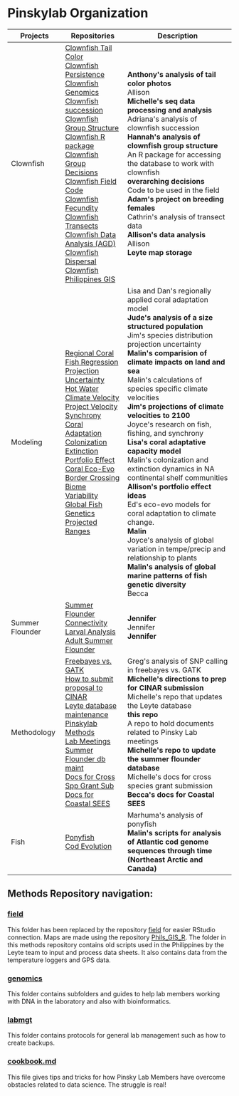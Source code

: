 # Pinskylab Organization

Projects |  Repositories | Description
-----|---------------------------|--------------------------------------------------
Clownfish | [Clownfish Tail Color](https://github.com/pinskylab/Clown_Fish_Tail_Color_Darrow)<br>[Clownfish Persistence](https://github.com/pinskylab/Clownfish_persistence)<br>[Clownfish Genomics](https://github.com/pinskylab/genomics)<br>[Clownfish succession](https://github.com/pinskylab/adriana)<br>[Clownfish Group Structure](https://github.com/pinskylab/Clownfish_group_structure)<br>[Clownfish R package](https://github.com/pinskylab/clownfish)<br>[Clownfish Group Decisions](https://github.com/pinskylab/clownfish_group_decisions)<br>[Clownfish Field Code](https://github.com/pinskylab/field)<br> [Clownfish Fecundity](https://github.com/pinskylab/YawdoszynClownfishFecundity)<br>[Clownfish Transects](https://github.com/pinskylab/clownfishTransect)<br>[Clownfish Data Analysis (AGD)](https://github.com/pinskylab/Clownfish_data_analysis)<br>[Clownfish Dispersal](https://github.com/pinskylab/Dispersal)<br>[Clownfish Philippines GIS](https://github.com/pinskylab/Phils_GIS_R) | **Anthony's analysis of tail color photos** <br>Allison<br> **Michelle's seq data processing and analysis** <br> Adriana's analysis of clownfish succession<br> **Hannah's analysis of clownfish group structure** <br> An R package for accessing the database to work with clownfish <br> **overarching decisions** <br> Code to be used in the field <br> **Adam's project on breeding females** <br> Cathrin's analysis of transect data <br> **Allison's data analysis** <br> Allison<br> **Leyte map storage**
Modeling | [Regional Coral](https://github.com/pinskylab/Regional_Coral)<br>[Fish Regression](https://github.com/pinskylab/Fish_regression_ABC)<br>[Projection Uncertainty](https://github.com/pinskylab/project_uncertainty)<br>[Hot Water](https://github.com/pinskylab/hotWater)<br>[Climate Velocity](https://github.com/pinskylab/speciesClimateVelocity)<br>[Project Velocity](https://github.com/pinskylab/project_velocity)<br> [Synchrony](https://github.com/pinskylab/cnhFishSynchrony)<br>[Coral Adaptation](https://github.com/pinskylab/coral-adaptation)<br>[Colonization Extinction](https://github.com/pinskylab/colonizationExtinction)<br>[Portfolio Effect](https://github.com/pinskylab/Portfolio-Effect)<br>[Coral Eco-Evo](https://github.com/pinskylab/ecoevo_coral)<br> [Border Crossing](https://github.com/pinskylab/borderCrossing)<br> [Biome Variability](https://github.com/pinskylab/biomeVariability)<br>[Global Fish Genetics](https://github.com/pinskylab/globalFishGenetics)<br>[Projected Ranges](https://github.com/pinskylab/proj_ranges) |  Lisa and Dan's regionally applied coral adaptation model <br> **Jude's analysis of a size structured population** <br> Jim's species distribution projection uncertainty <br> **Malin's comparision of climate impacts on land and sea** <br> Malin's calculations of species specific climate velocities <br> **Jim's projections of climate velocities to 2100** <br> Joyce's research on fish, fishing, and synchrony <br> **Lisa's coral adaptative capacity model** <br> Malin's colonization and extinction dynamics in NA continental shelf communities <br> **Allison's portfolio effect ideas** <br> Ed's eco-evo models for coral adaptation to climate change. <br> **Malin** <br> Joyce's analysis of global variation in tempe/precip and relationship to plants<br> **Malin's analysis of global marine patterns of fish genetic diversity** <br> Becca
Summer Flounder | [Summer Flounder Connectivity](https://github.com/pinskylab/PADEconnectivity)<br>[Larval Analysis](https://github.com/pinskylab/NJNC-Larval-Analysis)<br>[Adult Summer Flounder](https://github.com/pinskylab/adultPADE) | **Jennifer** <br> Jennifer <br> **Jennifer**
Methodology | [Freebayes vs. GATK](https://github.com/pinskylab/gatk-v-free)<br>[How to submit proposal to CINAR](https://github.com/pinskylab/CINAR)<br>[Leyte database maintenance](https://github.com/pinskylab/leyteBuildDB)<br>[Pinskylab Methods](https://github.com/pinskylab/pinskylab_methods)<br>[Lab Meetings](https://github.com/pinskylab/Lab_meetings)<br>[Summer Flounder db maint](https://github.com/pinskylab/pade)<br>[Docs for Cross Spp Grant Sub](https://github.com/pinskylab/cross_spp_quote)<br> [Docs for Coastal SEES](https://github.com/pinskylab/coastalsees) | Greg's analysis of SNP calling in freebayes vs. GATK <br> **Michelle's directions to prep for CINAR submission** <br> Michelle's repo that updates the Leyte database <br> **this repo** <br> A repo to hold documents related to Pinsky Lab meetings <br> **Michelle's repo to update the summer flounder database** <br> Michelle's docs for cross species grant submission <br> **Becca's docs for Coastal SEES**
Fish | [Ponyfish](https://github.com/pinskylab/zaman_ponyfish)<br>[Cod Evolution](https://github.com/pinskylab/codEvol)  |  Marhuma's analysis of ponyfish <br> **Malin's scripts for analysis of Atlantic cod genome sequences through time (Northeast Arctic and Canada)**

## Methods Repository navigation:

### [field](https://github.com/pinskylab/field)    

This folder has been replaced by the repository [field](https://github.com/pinskylab/field) for easier RStudio connection.  Maps are made using the repository [Phils_GIS_R](https://github.com/pinskylab/Phils_GIS_R).  The folder in this methods repository contains old scripts used in the Philippines by the Leyte team to input and process data sheets.  It also contains data from the temperature loggers and GPS data.

### [genomics](https://github.com/pinskylab/pinskylab_methods/tree/master/genomics)  

This folder contains subfolders and guides to help lab members working with DNA in the laboratory and also with bioinformatics.

### [labmgt](https://github.com/pinskylab/pinskylab_methods/tree/master/labmgt)    

This folder contains protocols for general lab management such as how to create backups.

### [cookbook.md](https://github.com/pinskylab/pinskylab_methods/blob/master/cookbook.md)  

This file gives tips and tricks for how Pinsky Lab Members have overcome obstacles related to data science.  The struggle is real!

